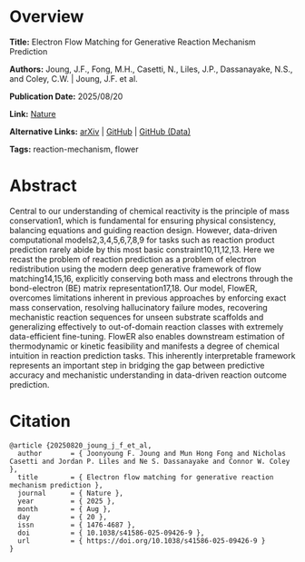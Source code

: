 # Overview
**Title:**
Electron Flow Matching for Generative Reaction Mechanism Prediction

**Authors:**
Joung, J.F., Fong, M.H., Casetti, N., Liles, J.P., Dassanayake, N.S., and Coley, C.W. |
Joung, J.F. et al.

**Publication Date:**
2025/08/20

**Link:**
[Nature](https://www.nature.com/articles/s41586-025-09426-9)

**Alternative Links:**
[arXiv](https://arxiv.org/abs/2502.12979) |
[GitHub](https://github.com/FongMunHong/FlowER) |
[GitHub (Data)](https://github.com/jfjoung/Mechanistic_dataset)

**Tags:**
reaction-mechanism, flower


# Abstract
Central to our understanding of chemical reactivity is the principle of mass conservation1, which is fundamental for ensuring physical consistency, balancing equations and guiding reaction design.
However, data-driven computational models2,3,4,5,6,7,8,9 for tasks such as reaction product prediction rarely abide by this most basic constraint10,11,12,13.
Here we recast the problem of reaction prediction as a problem of electron redistribution using the modern deep generative framework of flow matching14,15,16, explicitly conserving both mass and electrons through the bond-electron (BE) matrix representation17,18.
Our model, FlowER, overcomes limitations inherent in previous approaches by enforcing exact mass conservation, resolving hallucinatory failure modes, recovering mechanistic reaction sequences for unseen substrate scaffolds and generalizing effectively to out-of-domain reaction classes with extremely data-efficient fine-tuning.
FlowER also enables downstream estimation of thermodynamic or kinetic feasibility and manifests a degree of chemical intuition in reaction prediction tasks.
This inherently interpretable framework represents an important step in bridging the gap between predictive accuracy and mechanistic understanding in data-driven reaction outcome prediction.


# Citation
```
@article {20250820_joung_j_f_et_al,
  author       = { Joonyoung F. Joung and Mun Hong Fong and Nicholas Casetti and Jordan P. Liles and Ne S. Dassanayake and Connor W. Coley },
  title        = { Electron flow matching for generative reaction mechanism prediction },
  journal      = { Nature },
  year         = { 2025 },
  month        = { Aug },
  day          = { 20 },
  issn         = { 1476-4687 },
  doi          = { 10.1038/s41586-025-09426-9 },
  url          = { https://doi.org/10.1038/s41586-025-09426-9 }
}
```
